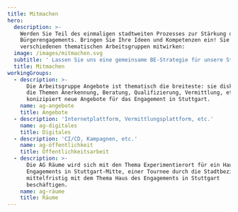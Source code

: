 ```yaml
---
title: Mitmachen
hero:
  description: >-
    Werden Sie Teil des einmaligen stadtweiten Prozesses zur Stärkung des
    Bürgerengagements. Bringen Sie Ihre Ideen und Kompetenzen ein! Sie können an
    verschiedenen thematischen Arbeitsgruppen mitwirken:
  image: /images/mitmachen.svg
  subtitle: ' Lassen Sie uns eine gemeinsame BE-Strategie für unsere Stadt entwickeln.'
  title: Mitmachen
workingGroups:
  - description: >-
      Die Arbeitsgruppe Angebote ist thematisch die breiteste: sie diskutiert
      die Themen Anerkennung, Beratung, Qualifizierung, Vermittlung, etc. und
      konizipiert neue Angebote für das Engagement in Stuttgart.
    name: ag-angebote
    title: Angebote
  - description: 'Internetplattform, Vermittlungsplattform, etc.'
    name: ag-digitales
    title: Digitales
  - description: 'CI/CD, Kampagnen, etc.'
    name: ag-öffentlichkeit
    title: Öffentlichkeitsarbeit
  - description: >-
      Die AG Räume wird sich mit den Thema Experimentierort für ein Haus des
      Engagements in Stuttgart-Mitte, einer Tournee durch die Stadtbezirke, und
      mittelfristig mit dem Thema Haus des Engagements in Stuttgart
      beschäftigen. 
    name: ag-räume
    title: Räume
---
```

<ContributePage />
